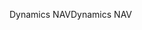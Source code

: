 <span data-ttu-id="d5696-101">Dynamics NAV</span><span class="sxs-lookup"><span data-stu-id="d5696-101">Dynamics NAV</span></span>